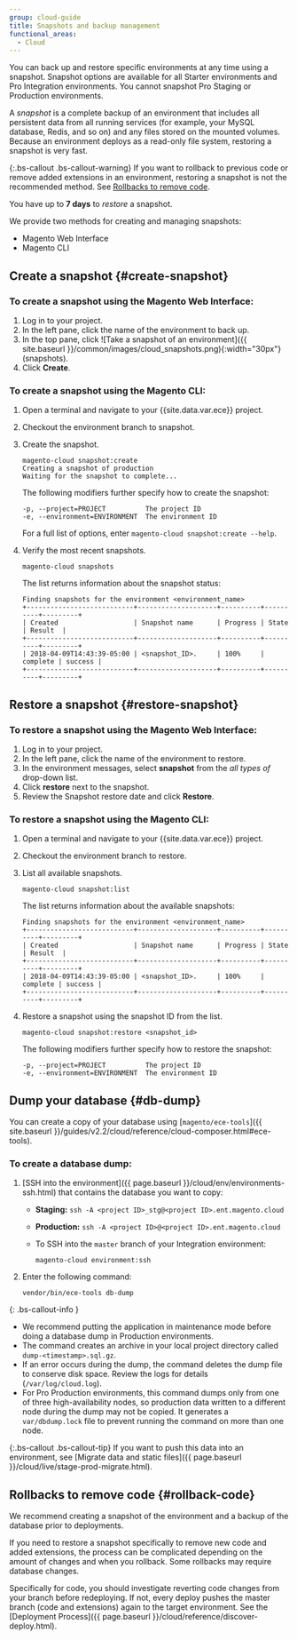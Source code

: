 ```yaml
---
group: cloud-guide
title: Snapshots and backup management
functional_areas:
  - Cloud
---
```


You can back up and restore specific environments at any time using a snapshot. Snapshot options are available for all Starter environments and Pro Integration environments. You cannot snapshot Pro Staging or Production environments.

A _snapshot_ is a complete backup of an environment that includes all persistent data from all running services (for example, your MySQL database, Redis, and so on) and any files stored on the mounted volumes. Because an environment deploys as a read-only file system, restoring a snapshot is very fast.

{:.bs-callout .bs-callout-warning}
If you want to rollback to previous code or remove added extensions in an environment, restoring a snapshot is not the recommended method. See [Rollbacks to remove code](#rollback-code).

You have up to **7 days** to _restore_ a snapshot.

We provide two methods for creating and managing snapshots:

-  Magento Web Interface
-  Magento CLI

## Create a snapshot {#create-snapshot}

### To create a snapshot using the Magento Web Interface:

1.  Log in to your project.
1.  In the left pane, click the name of the environment to back up.
1.  In the top pane, click ![Take a snapshot of an environment]({{ site.baseurl }}/common/images/cloud_snapshots.png){:width="30px"} (snapshots).
1.  Click **Create**.

### To create a snapshot using the Magento CLI:

1.  Open a terminal and navigate to your {{site.data.var.ece}} project.
1.  Checkout the environment branch to snapshot.
1.  Create the snapshot.

    ```
    magento-cloud snapshot:create
	Creating a snapshot of production
	Waiting for the snapshot to complete...
    ```

    The following modifiers further specify how to create the snapshot:

    ```
    -p, --project=PROJECT          The project ID
    -e, --environment=ENVIRONMENT  The environment ID
    ```

    For a full list of options, enter `magento-cloud snapshot:create --help`.

1.  Verify the most recent snapshots.

    ```
    magento-cloud snapshots
    ```

    The list returns information about the snapshot status:

    ```
	Finding snapshots for the environment <environment_name>
	+---------------------------+--------------------+----------+----------+---------+
	| Created                   | Snapshot name      | Progress | State    | Result  |
	+---------------------------+--------------------+----------+----------+---------+
	| 2018-04-09T14:43:39-05:00 | <snapshot_ID>.     | 100%     | complete | success |
	+---------------------------+--------------------+----------+----------+---------+
    ```

## Restore a snapshot {#restore-snapshot}

### To restore a snapshot using the Magento Web Interface:

1.  Log in to your project.
1.  In the left pane, click the name of the environment to restore.
1.  In the environment messages, select **snapshot** from the _all types of_ drop-down list.
1.  Click **restore** next to the snapshot.
1.  Review the Snapshot restore date and click **Restore**.

### To restore a snapshot using the Magento CLI:

1.  Open a terminal and navigate to your {{site.data.var.ece}} project.
1.  Checkout the environment branch to restore.
1.  List all available snapshots.

    ```
    magento-cloud snapshot:list
    ```

    The list returns information about the available snapshots:

    ```
	Finding snapshots for the environment <environment_name>
	+---------------------------+--------------------+----------+----------+---------+
	| Created                   | Snapshot name      | Progress | State    | Result  |
	+---------------------------+--------------------+----------+----------+---------+
	| 2018-04-09T14:43:39-05:00 | <snapshot_ID>.     | 100%     | complete | success |
	+---------------------------+--------------------+----------+----------+---------+
    ```

1.  Restore a snapshot using the snapshot ID from the list.

    ```
    magento-cloud snapshot:restore <snapshot_id>
    ```

    The following modifiers further specify how to restore the snapshot:

    ```
    -p, --project=PROJECT          The project ID
    -e, --environment=ENVIRONMENT  The environment ID
    ```

## Dump your database {#db-dump}

You can create a copy of your database using [`magento/ece-tools`]({{ site.baseurl }}/guides/v2.2/cloud/reference/cloud-composer.html#ece-tools).

### To create a database dump:

1.  [SSH into the environment]({{ page.baseurl }}/cloud/env/environments-ssh.html) that contains the database you want to copy:

    -   **Staging:** `ssh -A <project ID>_stg@<project ID>.ent.magento.cloud`
    -   **Production:** `ssh -A <project ID>@<project ID>.ent.magento.cloud`
    -   To SSH into the `master` branch of your Integration environment:

            magento-cloud environment:ssh

2.  Enter the following command:

    ```
    vendor/bin/ece-tools db-dump
    ```

{: .bs-callout-info }
-   We recommend putting the application in maintenance mode before doing a database dump in Production environments.
-   The command creates an archive in your local project directory called  `dump-<timestamp>.sql.gz`.
-   If an error occurs during the dump, the command deletes the dump file to conserve disk space. Review the logs for details (`/var/log/cloud.log`).
-   For Pro Production environments, this command dumps only from one of three high-availability nodes, so production data written to a different node during the dump may not be copied. It generates a `var/dbdump.lock` file to prevent running the command on more than one node.

{:.bs-callout .bs-callout-tip}
If you want to push this data into an environment, see [Migrate data and static files]({{ page.baseurl }}/cloud/live/stage-prod-migrate.html).

## Rollbacks to remove code {#rollback-code}

We recommend creating a snapshot of the environment and a backup of the database prior to deployments.

If you need to restore a snapshot specifically to remove new code and added extensions, the process can be complicated depending on the amount of changes and when you rollback. Some rollbacks may require database changes.

Specifically for code, you should investigate reverting code changes from your branch before redeploying. If not, every deploy pushes the master branch (code and extensions) again to the target environment. See the [Deployment Process]({{ page.baseurl }}/cloud/reference/discover-deploy.html).
